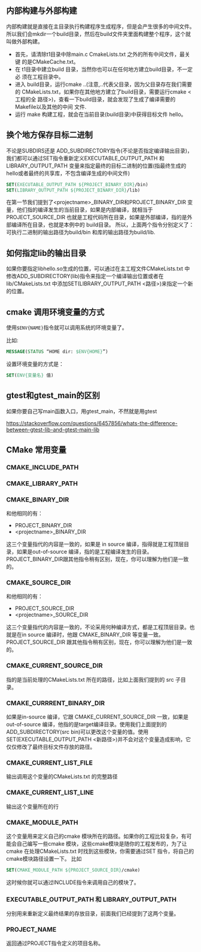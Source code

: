 ## 内部构建与外部构建

内部构建就是直接在主目录执行构建程序生成程序，但是会产生很多的中间文件。所以我们会mkdir一个build目录，然后在build文件夹里面构建整个程序，这个就叫做外部构建。



- 首先，请清除t1目录中除main.c CmakeLists.txt 之外的所有中间文件，最关键
  的是CMakeCache.txt。
- 在 t1目录中建立build 目录，当然你也可以在任何地方建立build目录，不一定必
  须在工程目录中。
- 进入 build目录，运行cmake ..(注意,..代表父目录，因为父目录存在我们需要的
  CMakeLists.txt，如果你在其他地方建立了build目录，需要运行cmake <工程的全
  路径>)，查看一下build目录，就会发现了生成了编译需要的Makefile以及其他的中间
  文件.
- 运行 make 构建工程，就会在当前目录(build目录)中获得目标文件 hello。



## 换个地方保存目标二进制

不论是SUBDIRS还是 ADD_SUBDIRECTORY指令(不论是否指定编译输出目录)，我们都可以通过SET指令重新定义EXECUTABLE_OUTPUT_PATH 和LIBRARY_OUTPUT_PATH 变量来指定最终的目标二进制的位置(指最终生成的hello或者最终的共享库，不包含编译生成的中间文件)

```cmake
SET(EXECUTABLE_OUTPUT_PATH ${PROJECT_BINARY_DIR}/bin)
SET(LIBRARY_OUTPUT_PATH ${PROJECT_BINARY_DIR}/lib)
```

在第一节我们提到了\<projectname>_BINARY_DIR和PROJECT_BINARY_DIR 变量，他们指的编译发生的当前目录，如果是内部编译，就相当于 PROJECT_SOURCE_DIR 也就是工程代码所在目录，如果是外部编译，指的是外部编译所在目录，也就是本例中的 build目录。
所以，上面两个指令分别定义了：可执行二进制的输出路径为build/bin 和库的输出路径为build/lib.



## 如何指定lib的输出目录

如果你要指定libhello.so生成的位置，可以通过在主工程文件CMakeLists.txt 中修改ADD_SUBDIRECTORY(lib)指令来指定一个编译输出位置或者在lib/CMakeLists.txt 中添加SET(LIBRARY_OUTPUT_PATH <路径>)来指定一个新的位置。



## cmake 调用环境变量的方式

使用`$ENV{NAME}`指令就可以调用系统的环境变量了。

比如:

```cmake
MESSAGE(STATUS “HOME dir: $ENV{HOME}”)
```

设置环境变量的方式是：

```cmake
SET(ENV{变量名} 值)
```



## gtest和gtest_main的区别

如果你要自己写main函数入口，用gtest_main，不然就是用gtest

https://stackoverflow.com/questions/6457856/whats-the-difference-between-gtest-lib-and-gtest-main-lib





## CMake 常用变量

### CMAKE_INCLUDE_PATH



### CMAKE_LIBRARY_PATH



### CMAKE_BINARY_DIR

和他相同的有：

- PROJECT_BINARY_DIR
- \<projectname\>\_BINARY_DIR

这三个变量指代的内容是一致的，如果是 in source 编译，指得就是工程顶层目录，如果是out-of-source 编译，指的是工程编译发生的目录。PROJECT_BINARY_DIR跟其他指令稍有区别，现在，你可以理解为他们是一致的。



### CMAKE_SOURCE_DIR

和他相同的有：

- PROJECT_SOURCE_DIR
- \<projectname\>\_SOURCE_DIR

这三个变量指代的内容是一致的，不论采用何种编译方式，都是工程顶层目录。也就是在in source 编译时，他跟 CMAKE_BINARY_DIR 等变量一致。PROJECT_SOURCE_DIR 跟其他指令稍有区别，现在，你可以理解为他们是一致的。



### CMAKE_CURRENT_SOURCE_DIR

指的是当前处理的CMakeLists.txt 所在的路径，比如上面我们提到的 src 子目录。



### CMAKE_CURRRENT_BINARY_DIR

如果是in-source 编译，它跟 CMAKE_CURRENT_SOURCE_DIR 一致，如果是out-of-source 编译，他指的是target编译目录。使用我们上面提到的ADD_SUBDIRECTORY(src bin)可以更改这个变量的值。使用SET(EXECUTABLE_OUTPUT_PATH <新路径>)并不会对这个变量造成影响，它仅仅修改了最终目标文件存放的路径。



### CMAKE_CURRENT_LIST_FILE

输出调用这个变量的CMakeLists.txt 的完整路径



### CMAKE_CURRENT_LIST_LINE

输出这个变量所在的行



### CMAKE_MODULE_PATH

这个变量用来定义自己的cmake 模块所在的路径。如果你的工程比较复杂，有可能会自己编写一些cmake 模块，这些cmake模块是随你的工程发布的，为了让cmake 在处理CMakeLists.txt 时找到这些模块，你需要通过SET 指令，将自己的cmake模块路径设置一下。
比如

```cmake
SET(CMAKE_MODULE_PATH ${PROJECT_SOURCE_DIR}/cmake)
```

这时候你就可以通过INCLUDE指令来调用自己的模块了。



### EXECUTABLE_OUTPUT_PATH 和 LIBRARY_OUTPUT_PATH

分别用来重新定义最终结果的存放目录，前面我们已经提到了这两个变量。



### PROJECT_NAME

返回通过PROJECT指令定义的项目名称。
